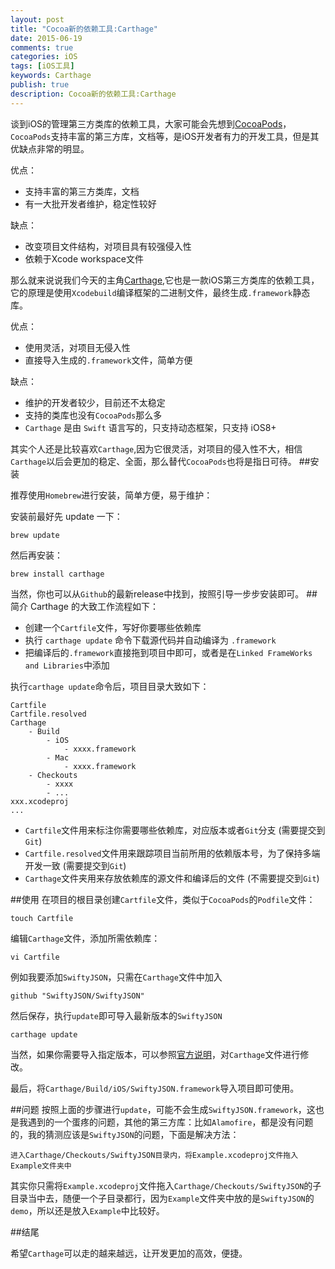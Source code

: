 ```yaml
---
layout: post
title: "Cocoa新的依赖工具:Carthage"
date: 2015-06-19
comments: true
categories: iOS
tags: [iOS工具]
keywords: Carthage
publish: true
description: Cocoa新的依赖工具:Carthage
---
```

谈到iOS的管理第三方类库的依赖工具，大家可能会先想到[CocoaPods](https://github.com/cocoapods/cocoapods)，`CocoaPods`支持丰富的第三方库，文档等，是iOS开发者有力的开发工具，但是其优缺点非常的明显。

优点：

* 支持丰富的第三方类库，文档
* 有一大批开发者维护，稳定性较好

缺点：

* 改变项目文件结构，对项目具有较强侵入性
* 依赖于Xcode workspace文件

那么就来说说我们今天的主角[Carthage](https://github.com/Carthage/Carthage),它也是一款iOS第三方类库的依赖工具，它的原理是使用`Xcodebuild`编译框架的二进制文件，最终生成`.framework`静态库。

优点：

*  使用灵活，对项目无侵入性
*  直接导入生成的`.framework`文件，简单方便

缺点：

* 维护的开发者较少，目前还不太稳定
* 支持的类库也没有`CocoaPods`那么多
* `Carthage` 是由 `Swift` 语言写的，只支持动态框架，只支持 iOS8+

其实个人还是比较喜欢`Carthage`,因为它很灵活，对项目的侵入性不大，相信`Carthage`以后会更加的稳定、全面，那么替代`CocoaPods`也将是指日可待。
##安装

推荐使用`Homebrew`进行安装，简单方便，易于维护：

安装前最好先 update 一下：
	
	brew update
	
然后再安装：

	brew install carthage
	
当然，你也可以从`Github`的最新release中找到，按照引导一步步安装即可。
##简介
Carthage 的大致工作流程如下：

* 创建一个`Cartfile`文件，写好你要哪些依赖库
* 执行 `carthage update` 命令下载源代码并自动编译为 `.framework`
* 把编译后的`.framework`直接拖到项目中即可，或者是在`Linked FrameWorks and Libraries`中添加

执行`carthage update`命令后，项目目录大致如下：

	Cartfile
	Cartfile.resolved
	Carthage
   		- Build
    		- iOS
      			- xxxx.framework
        	- Mac
            	- xxxx.framework
    	- Checkouts
        	- xxxx
        	- ...
	xxx.xcodeproj
	...

* `Cartfile`文件用来标注你需要哪些依赖库，对应版本或者`Git`分支 (需要提交到`Git`)
* `Cartfile.resolved`文件用来跟踪项目当前所用的依赖版本号，为了保持多端开发一致 (需要提交到`Git`)
* `Carthage`文件夹用来存放依赖库的源文件和编译后的文件 (不需要提交到`Git`)

##使用
在项目的根目录创建`Cartfile`文件，类似于`CocoaPods`的`Podfile`文件：

	touch Cartfile
编辑`Carthage`文件，添加所需依赖库：
	
	vi Cartfile
例如我要添加`SwiftyJSON`，只需在`Carthage`文件中加入
	
	github "SwiftyJSON/SwiftyJSON" 

然后保存，执行`update`即可导入最新版本的`SwiftyJSON`
	
	carthage update
当然，如果你需要导入指定版本，可以参照[官方说明](https://github.com/Carthage/Carthage/blob/master/Documentation/Artifacts.md#cartfile)，对`Carthage`文件进行修改。

最后，将`Carthage/Build/iOS/SwiftyJSON.framework`导入项目即可使用。

##问题
按照上面的步骤进行`update`，可能不会生成`SwiftyJSON.framework`，这也是我遇到的一个蛋疼的问题，其他的第三方库：比如`Alamofire`，都是没有问题的，我的猜测应该是`SwiftyJSON`的问题，下面是解决方法：
	
	进入Carthage/Checkouts/SwiftyJSON目录内，将Example.xcodeproj文件拖入Example文件夹中
	
其实你只需将`Example.xcodeproj`文件拖入`Carthage/Checkouts/SwiftyJSON`的子目录当中去，随便一个子目录都行，因为`Example`文件夹中放的是`SwiftyJSON`的`demo`，所以还是放入`Example`中比较好。

##结尾

希望`Carthage`可以走的越来越远，让开发更加的高效，便捷。